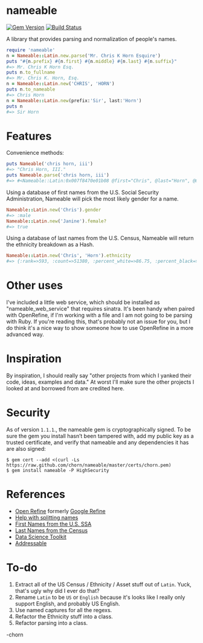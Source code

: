 # nameable

[![Gem Version](https://badge.fury.io/rb/nameable.svg)](http://badge.fury.io/rb/nameable)
[![Build Status](https://travis-ci.org/chorn/nameable.svg?branch=master)](https://travis-ci.org/chorn/nameable)

A library that provides parsing and normalization of people's names.

```ruby
require 'nameable'
n = Nameable::Latin.new.parse('Mr. Chris K Horn Esquire')
puts "#{n.prefix} #{n.first} #{n.middle} #{n.last} #{n.suffix}"
#=> Mr. Chris K Horn Esq.
puts n.to_fullname
#=> Mr. Chris K. Horn, Esq.
n = Nameable::Latin.new('CHRIS', 'HORN')
puts n.to_nameable
#=> Chris Horn
n = Nameable::Latin.new(prefix:'Sir', last:'Horn')
puts n
#=> Sir Horn
```

# Features

Convenience methods:

```ruby
puts Nameable('chris horn, iii')
#=> "Chris Horn, III."
puts Nameable.parse('chris horn, iii')
#=> #<Nameable::Latin:0x007f8470e01b08 @first="Chris", @last="Horn", @middle=nil, @prefix=nil, @suffix="III.">
```

Using a database of first names from the U.S. Social Security Administration, Nameable will pick the most likely gender for a name.

```ruby
Nameable::Latin.new('Chris').gender
#=> :male
Nameable::Latin.new('Janine').female?
#=> true
```

Using a database of last names from the U.S. Census, Nameable will return the ethnicity breakdown as a Hash.

```ruby
Nameable::Latin.new('Chris', 'Horn').ethnicity
#=> {:rank=>593, :count=>51380, :percent_white=>86.75, :percent_black=>8.31, :percent_asian_pacific_islander=>0.84, :percent_american_indian_alaska_native=>1.16, :percent_two_or_more_races=>1.46, :percent_hispanic=>1.48}
```

# Other uses

I've included a little web service, which should be installed as "nameable_web_service" that requires sinatra.  It's been handy when paired with OpenRefine, if I'm working with a file and I am not going to be parsing with Ruby.  If you're reading this, that's probably not an issue for you, but I do think it's a nice way to show someone how to use OpenRefine in a more advanced way.

# Inspiration

By inspiration, I should really say "other projects from which I yanked their code, ideas, examples and data." At worst I'll make sure the other projects I looked at and borrowed from are credited here.

# Security

As of version `1.1.1`., the nameable gem is cryptographically signed. To be sure the gem you install hasn’t been tampered with, add my public key as a trusted certificate, and verify that nameable and any dependencies it has are also signed:

```
$ gem cert --add <(curl -Ls https://raw.github.com/chorn/nameable/master/certs/chorn.pem)
$ gem install nameable -P HighSecurity
```

# References

* [Open Refine](http://openrefine.org/) formerly [Google Refine](https://code.google.com/p/google-refine/)
* [Help with splitting names](http://www.onlineaspect.com/2009/08/17/splitting-names/)
* [First Names from the U.S. SSA](http://www.ssa.gov/oact/babynames/limits.html)
* [Last Names from the Census](http://www.census.gov/topics/population/genealogy/data/2000_surnames.html)
* [Data Science Toolkit](https://github.com/petewarden/dstk)
* [Addressable](https://github.com/sporkmonger/addressable)

# To-do

1. Extract all of the US Census / Ethnicity / Asset stuff out of `Latin`. Yuck, that's ugly why did I ever do that?
2. Rename `Latin` to be `US` or `English` because it's looks like I really only support English, and probably US English.
3. Use named captures for all the regexs.
4. Refactor the Ethnicity stuff into a class.
5. Refactor parsing into a class.

-chorn
